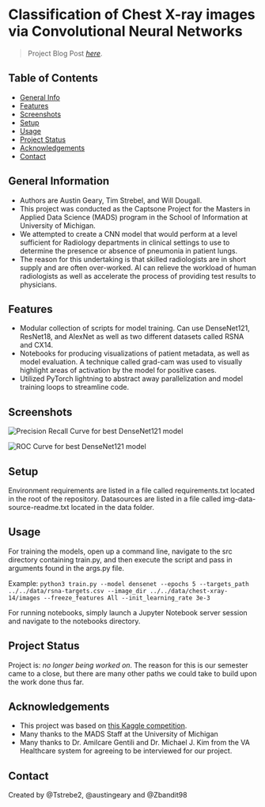 # Classification of Chest X-ray images via Convolutional Neural Networks
> Project Blog Post [_here_](https://medium.com/university-of-michigan-siads-699-team-12/classification-of-pneumonia-in-chest-x-rays-using-convolutional-neural-networks-a-capstone-project-12a2c963600f). <!-- If you have the project hosted somewhere, include the link here. -->

## Table of Contents
* [General Info](#general-information)
* [Features](#features)
* [Screenshots](#screenshots)
* [Setup](#setup)
* [Usage](#usage)
* [Project Status](#project-status)
* [Acknowledgements](#acknowledgements)
* [Contact](#contact)
<!-- * [License](#license) -->


## General Information
- Authors are Austin Geary, Tim Strebel, and Will Dougall.
- This project was conducted as the Captsone Project for the Masters in Applied Data Science (MADS) program in the School of Information at University of Michigan.
- We attempted to create a CNN model that would perform at a level sufficient for Radiology departments in clinical settings to use to determine the presence or absence of pneumonia in patient lungs.
- The reason for this undertaking is that skilled radiologists are in short supply and are often over-worked. AI can relieve the workload of human radiologists as well as accelerate the process of providing test results to physicians.
<!-- You don't have to answer all the questions - just the ones relevant to your project. -->


## Features
- Modular collection of scripts for model training. Can use DenseNet121, ResNet18, and AlexNet as well as two different datasets called RSNA and CX14.
- Notebooks for producing visualizations of patient metadata, as well as model evaluation. A technique called grad-cam was used to visually highlight areas of activation by the model for positive cases.
- Utilized PyTorch lightning to abstract away parallelization and model training loops to streamline code.


## Screenshots
![Precision Recall Curve for best DenseNet121 model](https://raw.githubusercontent.com/Tstrebe2/umich-mads-capstone-project/main/figures/rsna-auprcs.png)
<!-- Show the Precision Recall curve for our best model. -->

![ROC Curve for best DenseNet121 model](https://raw.githubusercontent.com/Tstrebe2/umich-mads-capstone-project/main/figures/rsna-aurocs.png)
<!-- Show the ROC curve for our best model. -->

## Setup
Environment requirements are listed in a file called requirements.txt located in the root of the repository.
Datasources are listed in a file called img-data-source-readme.txt located in the data folder.

## Usage
For training the models, open up a command line, navigate to the src directory containing train.py, and then execute the script and pass in arguments found in the args.py file.

Example:
`python3 train.py --model densenet --epochs 5 --targets_path ../../data/rsna-targets.csv --image_dir ../../data/chest-xray-14/images --freeze_features All --init_learning_rate 3e-3`

For running notebooks, simply launch a Jupyter Notebook server session and navigate to the notebooks directory.

## Project Status
Project is: _no longer being worked on_. The reason for this is our semester came to a close, but there are many other paths we could take to build upon the work done thus far.


## Acknowledgements
- This project was based on [this Kaggle competition](https://www.kaggle.com/competitions/rsna-pneumonia-detection-challenge/overview).
- Many thanks to the MADS Staff at the University of Michigan 
- Many thanks to Dr. Amilcare Gentili and Dr. Michael J. Kim from the VA Healthcare system for agreeing to be interviewed for our project.


## Contact
Created by @Tstrebe2, @austingeary and @Zbandit98


<!-- Optional -->
<!-- ## License -->
<!-- This project is open source and available under the [... License](). -->

<!-- You don't have to include all sections - just the one's relevant to your project -->
